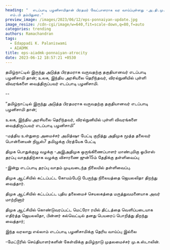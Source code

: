 ```yaml
---
heading: "  எடப்பாடி பழனிசாமிதான் பிரதமர் வேட்பாளராக வர வாய்ப்புள்ளது -அ.தி.மு.க
  எம்.பி தம்பிதுரை."
preview_image: /images/2023/06/12/eps-ponnaiyan-update.jpg
image_resize: /cdn-cgi/image/w=640,fit=scale-down,q=80,f=auto
categories: trending
authors: Ramachandran
tags:
  - Edappadi K. Palaniswami
  - AIADMK
title: eps-aiadmk-ponnaiyan-atrocity
date: 2023-06-12 18:57:21 +0530
---
```

தமிழ்நாட்டில் இருந்து அடுத்த பிரதமராக வருவதற்கு தகுதியானவர் எடப்பாடி பழனிசாமி தான்;  உலக, இந்திய அரசியலை தெரிந்தவர், விரல்நுனியில் புள்ளி விவரங்களை வைத்திருப்பவர் எடப்பாடி பழனிசாமி.

\-﻿-

“தமிழ்நாட்டில் இருந்து அடுத்த பிரதமராக வருவதற்கு தகுதியானவர் எடப்பாடி பழனிசாமி தான்;

உலக, இந்திய அரசியலை தெரிந்தவர், விரல்நுனியில் புள்ளி விவரங்களை வைத்திருப்பவர் எடப்பாடி பழனிசாமி”

\-மத்திய உள்துறை அமைச்சர் அமித்ஷா பேட்டி குறித்து அதிமுக மூத்த தலைவர் பொன்னையன் நியூஸ்7 தமிழுக்கு பிரத்யேக பேட்டி

திமுக பொதுக்குழு வழக்கு -அஇஅதிமுக ஒருங்கிணைப்பாளர் மாண்புமிகு ஓபிஎஸ் தரப்பு வாதத்திற்காக வழக்கு விசாரணை ஜுன்15ம் தேதிக்கு தள்ளிவைப்பு

\-இன்று எடப்பாடி தரப்பு வாதம் முடிவடைந்த நிலையில் தள்ளிவைப்பு.

திமுக ஆட்சியில் கட்டப்பட்ட கோயம்பேடு பேருந்து நிலையத்தை ஜெயலலிதா திறந்து வைத்தார்.

திமுக ஆட்சியில் கட்டப்பட்ட புதிய தலைமைச் செயலகத்தை மருத்துவமனையாக அவர் மாற்றினார்

திமுக ஆட்சியில் கொண்டுவரப்பட்ட மெட்ரோ ரயில் திட்டத்தை வெளிப்படையாக எதிர்த்த ஜெயலலிதா, பின்னர் கல்வெட்டில் தனது பெயரைப் பொறித்து திறந்து வைத்தார்; 

இந்த வரலாறு எல்லாம் எடப்பாடி பழனிசாமிக்கு தெரிய வாய்ப்பு இல்லை   

\-மேட்டூரில் செய்தியாளர்களின் கேள்விக்கு தமிழ்நாடு முதலமைச்சர் மு.க.ஸ்டாலின்.